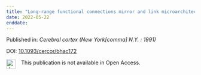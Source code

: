 ```yaml
---
title: "Long-range functional connections mirror and link microarchitectural and cognitive hierarchies in the human brain."
date: 2022-05-22
enddate:
---
```


Published in: *Cerebral cortex (New York[comma] N.Y. : 1991)*

DOI: [10.1093/cercor/bhac172](https://doi.org/10.1093/cercor/bhac172)

<img src="https://upload.wikimedia.org/wikipedia/commons/thumb/0/0e/Closed_Access_logo_transparent.svg/1200px-Closed_Access_logo_transparent.svg.png" alt="drawing" width="25" align="left"/> &nbsp;&nbsp;&nbsp;This publication is not available in Open Access.


